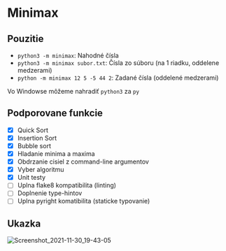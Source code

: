 # Minimax

## Pouzitie

- `python3 -m minimax`: Nahodné čísla
- `python3 -m minimax subor.txt`: Čísla zo súboru (na 1 riadku, oddelene medzerami)
- `python -m minimax 12 5 -5 44 2`: Zadané čísla (oddelené medzerami)

Vo Windowse môžeme nahradiť `python3` za `py`

## Podporovane funkcie

- [x] Quick Sort
- [x] Insertion Sort
- [x] Bubble sort
- [x] Hladanie minima a maxima
- [x] Obdrzanie cisiel z command-line argumentov
- [x] Vyber algoritmu
- [X] Unit testy
- [ ] Uplna flake8 kompatibilita (linting)
- [ ] Doplnenie type-hintov
- [ ] Uplna pyright komatibilita (staticke typovanie)

## Ukazka

![Screenshot_2021-11-30_19-43-05](https://user-images.githubusercontent.com/20902250/144108317-d0fbfc5f-d038-4409-afbe-6552ba84d146.png)
